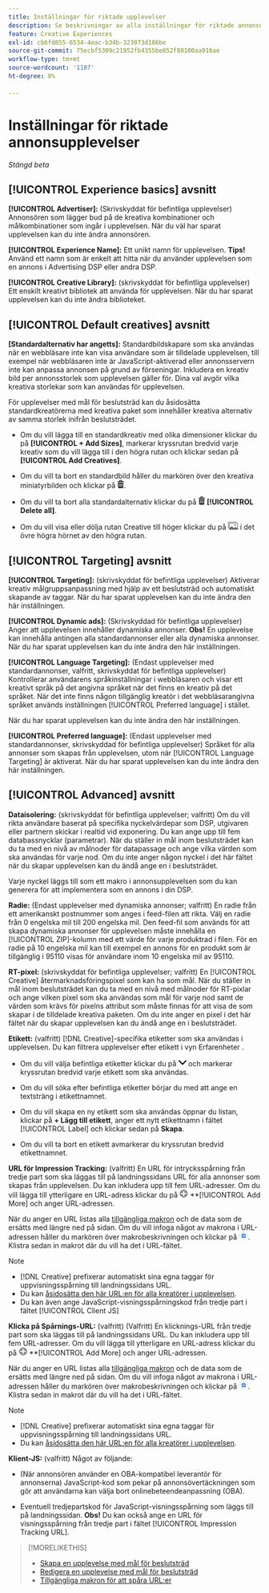 ```yaml
---
title: Inställningar för riktade upplevelser
description: Se beskrivningar av alla inställningar för riktade annonsupplevelser.
feature: Creative Experiences
exl-id: cb6fd855-6534-4eac-b34b-323073d186be
source-git-commit: 75ecbf5309c21952fb4355be852f80100aa916ae
workflow-type: tm+mt
source-wordcount: '1107'
ht-degree: 0%

---
```


# Inställningar för riktade annonsupplevelser

*Stängd beta*

## [!UICONTROL Experience basics] avsnitt

**[!UICONTROL Advertiser]:** (Skrivskyddat för befintliga upplevelser) Annonsören som lägger bud på de kreativa kombinationer och målkombinationer som ingår i upplevelsen. När du väl har sparat upplevelsen kan du inte ändra annonsören.

**[!UICONTROL Experience Name]:** Ett unikt namn för upplevelsen. **Tips!** Använd ett namn som är enkelt att hitta när du använder upplevelsen som en annons i Advertising DSP eller andra DSP.

**[!UICONTROL Creative Library]:** (skrivskyddat för befintliga upplevelser) Ett enskilt kreativt bibliotek att använda för upplevelsen. När du har sparat upplevelsen kan du inte ändra biblioteket.

## [!UICONTROL Default creatives] avsnitt

**\[Standardalternativ har angetts\]:** Standardbildskapare som ska användas när en webbläsare inte kan visa användare som är tilldelade upplevelsen, till exempel när webbläsaren inte är JavaScript-aktiverad eller annonsservern inte kan anpassa annonsen på grund av förseningar. Inkludera en kreativ bild per annonsstorlek som upplevelsen gäller för. Dina val avgör vilka kreativa storlekar som kan användas för upplevelsen.<!-- In the legacy product, you selected the ad sizes for the experience, and then selected default images for each of those ad sizes. This feels a little wonky in that there isn't a distinct/obvious "Creative Sizes" setting to reference. -->

För upplevelser med mål för beslutsträd kan du åsidosätta standardkreatörerna med kreativa paket som innehåller kreativa alternativ av samma storlek inifrån beslutsträdet.<!-- verify -->

* Om du vill lägga till en standardkreativ med olika dimensioner klickar du på **[!UICONTROL + Add Sizes]**, markerar kryssrutan bredvid varje kreativ som du vill lägga till i den högra rutan och klickar sedan på **[!UICONTROL Add Creatives]**.

* Om du vill ta bort en standardbild håller du markören över den kreativa miniatyrbilden och klickar på ![Ta bort](/help/creative/assets/delete.png "Ta bort").

* Om du vill ta bort alla standardalternativ klickar du på ![Ta bort](/help/creative/assets/delete.png "Ta bort") **[!UICONTROL Delete all]**.

* Om du vill visa eller dölja rutan Creative till höger klickar du på ![Visa/Dölj](/help/creative/assets/hide-show-creatives.png "Visa/Dölj") i det övre högra hörnet av den högra rutan.

## [!UICONTROL Targeting] avsnitt

**[!UICONTROL Targeting]:** (skrivskyddat för befintliga upplevelser) Aktiverar kreativ målgruppsanpassning med hjälp av ett beslutsträd och automatiskt skapande av taggar. När du har sparat upplevelsen kan du inte ändra den här inställningen.

**[!UICONTROL Dynamic ads]:** (Skrivskyddad för befintliga upplevelser) Anger att upplevelsen innehåller dynamiska annonser. **Obs!** En upplevelse kan innehålla antingen alla standardannonser eller alla dynamiska annonser. När du har sparat upplevelsen kan du inte ändra den här inställningen.

**[!UICONTROL Language Targeting]:** (Endast upplevelser med standardannonser, valfritt, skrivskyddat för befintliga upplevelser) Kontrollerar användarens språkinställningar i webbläsaren och visar ett kreativt språk på det angivna språket när det finns en kreativ på det språket. När det inte finns någon tillgänglig kreatör i det webbläsarangivna språket används inställningen [!UICONTROL Preferred language] i stället.

När du har sparat upplevelsen kan du inte ändra den här inställningen.

**[!UICONTROL Preferred language]:** (Endast upplevelser med standardannonser, skrivskyddad för befintliga upplevelser) Språket för alla annonser som skapas från upplevelsen, utom när [!UICONTROL Language Targeting] är aktiverat. När du har sparat upplevelsen kan du inte ändra den här inställningen.

## [!UICONTROL Advanced] avsnitt

**Dataisolering:** (skrivskyddat för befintliga upplevelser; valfritt) Om du vill rikta användare baserat på specifika nyckelvärdepar som DSP, utgivaren eller partnern skickar i realtid vid exponering. Du kan ange upp till fem databassnycklar (parametrar). När du ställer in mål inom beslutsträdet kan du ta med en nivå av målnoder för datapassage och ange vilka värden som ska användas för varje nod. Om du inte anger någon nyckel i det här fältet när du skapar upplevelsen kan du ändå ange en i beslutsträdet.<!-- May move this to just within the decision tree.  -->

Varje nyckel läggs till som ett makro i annonsupplevelsen
som du kan generera för att implementera som en annons i din DSP.

**Radie:** (Endast upplevelser med dynamiska annonser; valfritt) En radie från ett amerikanskt postnummer som anges i feed-filen att rikta. Välj en radie från 0 engelska mil till 200 engelska mil. Den feed-fil som används för att skapa dynamiska annonser för upplevelsen måste innehålla en [!UICONTROL ZIP]-kolumn <!-- or a user-named column mapped to a ZIP column --> med ett värde för varje produktrad i filen. För en radie på 10 engelska mil kan till exempel en annons för en produkt som är tillgänglig i 95110 visas för användare inom 10 engelska mil av 95110.

**RT-pixel:** (skrivskyddat för befintliga upplevelser; valfritt) En [!UICONTROL Creative] återmarknadsföringspixel som kan ha som mål. När du ställer in mål inom beslutsträdet kan du ta med en nivå med målnoder för RT-pixlar och ange vilken pixel som ska användas som mål för varje nod samt de värden som krävs för pixelns attribut som måste finnas för att visa de som skapar i de tilldelade kreativa paketen. Om du inte anger en pixel i det här fältet när du skapar upplevelsen kan du ändå ange en i beslutsträdet.<!-- May move this to just within the decision tree. -->

**Etikett:** <!-- should be "Labels" --> (valfritt) [!DNL Creative]-specifika etiketter som ska användas i upplevelsen. Du kan filtrera upplevelser efter etikett i vyn Erfarenheter <!-- sic -->.

* Om du vill välja befintliga etiketter klickar du på ![Ned](/help/creative/assets/chevron-down.png "Ned") och markerar kryssrutan bredvid varje etikett som ska användas.

* Om du vill söka efter befintliga etiketter börjar du med att ange en textsträng i etikettnamnet.

* Om du vill skapa en ny etikett som ska användas öppnar du listan, klickar på **+ Lägg till etikett**, anger ett nytt etikettnamn i fältet [!UICONTROL Label] och klickar sedan på **Skapa**.

* Om du vill ta bort en etikett avmarkerar du kryssrutan bredvid etikettnamnet.

**URL för Impression Tracking:** (valfritt) En URL för intrycksspårning från tredje part som ska läggas till på landningssidans URL för alla annonser som skapas från upplevelsen. Du kan inkludera upp till fem URL-adresser. Om du vill lägga till ytterligare en URL-adress klickar du på ![ikonen](/help/creative/assets/create.png) **[!UICONTROL Add More] och anger URL-adressen.

När du anger en URL listas alla [tillgängliga makron](/help/creative/creative-macros.md) och de data som de ersätts med längre ned på sidan. Om du vill infoga något av makrona i URL-adressen håller du markören över makrobeskrivningen och klickar på ![Kopiera till Urklipp](/help/creative/assets/copy-to-clipboard.png "Kopiera till Urklipp"). Klistra sedan in makrot där du vill ha det i URL-fältet.

>[!NOTE]
>
>* [!DNL Creative] prefixerar automatiskt sina egna taggar för uppvisningsspårning till landningssidans URL.
>* Du kan [åsidosätta den här URL:en för alla kreatörer i upplevelsen](experience-tracking-urls-targeting.md).
>* Du kan även ange JavaScript-visningsspårningskod från tredje part i fältet [!UICONTROL Client JS]

**Klicka på Spårnings-URL:** (valfritt) (Valfritt) En klicknings-URL från tredje part som ska läggas till på landningssidans URL. Du kan inkludera upp till fem URL-adresser. Om du vill lägga till ytterligare en URL-adress klickar du på ![ikonen](/help/creative/assets/create.png) **[!UICONTROL Add More] och anger URL-adressen.

När du anger en URL listas alla [tillgängliga makron](/help/creative/creative-macros.md) och de data som de ersätts med längre ned på sidan. Om du vill infoga något av makrona i URL-adressen håller du markören över makrobeskrivningen och klickar på ![Kopiera till Urklipp](/help/creative/assets/copy-to-clipboard.png "Kopiera till Urklipp"). Klistra sedan in makrot där du vill ha det i URL-fältet.

>[!NOTE]
>
>* [!DNL Creative] prefixerar automatiskt sina egna taggar för uppvisningsspårning till landningssidans URL.
>* Du kan [åsidosätta den här URL:en för alla kreatörer i upplevelsen](experience-tracking-urls-targeting.md).

**Klient-JS:** (valfritt) Något av följande:

* (När annonsören använder en OBA-kompatibel leverantör för annonserna) JavaScript-kod som pekar på annonsövertäckningen som gör att användarna kan välja bort onlinebeteendeanpassning (OBA).

* Eventuell tredjepartskod för JavaScript-visningsspårning som läggs till på landningssidan. **Obs!** Du kan också ange en URL för visningsspårning från tredje part i fältet [!UICONTROL Impression Tracking URL].

>[!MORELIKETHIS]
>
>* [Skapa en upplevelse med mål för beslutsträd](experience-create-targeting.md)
>* [Redigera en upplevelse med mål för beslutsträd](experience-edit-targeting.md)
>* [Tillgängliga makron för att spåra URL:er](/help/creative/creative-macros.md)
